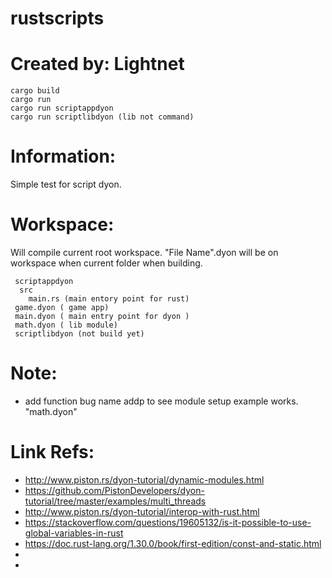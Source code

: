 # rustscripts

# Created by: Lightnet

```
cargo build
cargo run
cargo run scriptappdyon
cargo run scriptlibdyon (lib not command)
```

# Information:
 Simple test for script dyon.

# Workspace:
 Will compile current root workspace. "File Name".dyon will be on workspace when current folder when building.

```
 scriptappdyon
  src
    main.rs (main entory point for rust)
 game.dyon ( game app)
 main.dyon ( main entry point for dyon )
 math.dyon ( lib module)
 scriptlibdyon (not build yet)
```

# Note:
 * add function bug name addp to see module setup example works. "math.dyon"

# Link Refs:
 * http://www.piston.rs/dyon-tutorial/dynamic-modules.html
 * https://github.com/PistonDevelopers/dyon-tutorial/tree/master/examples/multi_threads
 * http://www.piston.rs/dyon-tutorial/interop-with-rust.html
 * https://stackoverflow.com/questions/19605132/is-it-possible-to-use-global-variables-in-rust
 * https://doc.rust-lang.org/1.30.0/book/first-edition/const-and-static.html
 * 
 * 